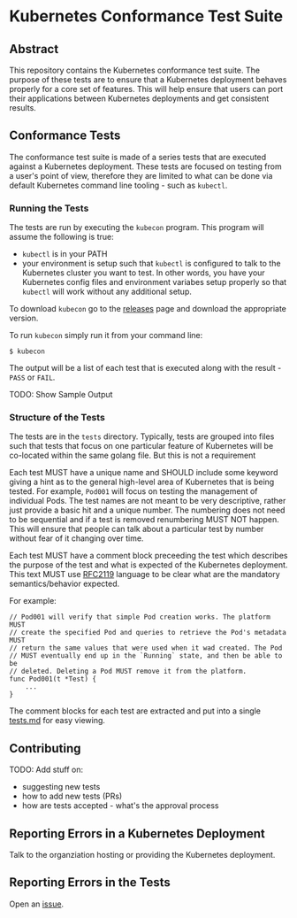 # Kubernetes Conformance Test Suite

## Abstract

This repository contains the Kubernetes conformance test suite.
The purpose of these tests are to ensure that a Kubernetes deployment
behaves properly for a core set of features. This will help ensure that
users can port their applications between Kubernetes deployments and get
consistent results.

## Conformance Tests

The conformance test suite is made of a series tests that are executed
against a Kubernetes deployment. These tests are focused on testing from
a user's point of view, therefore they are limited to what can be done
via default Kubernetes command line tooling - such as `kubectl`.

### Running the Tests

The tests are run by executing the `kubecon` program.
This program will assume the following is true:
* `kubectl` is in your PATH
* your environment is setup such that `kubectl` is configured to
  talk to the Kubernetes cluster you want to test. In other words, you
  have your Kubernetes config files and environment variabes setup
  properly so that `kubectl` will work without any additional setup.

To download `kubecon` go to the [releases](releases) page and download
the appropriate version.

To run `kubecon` simply run it from your command line:
```
$ kubecon
```

The output will be a list of each test that is executed along with the
result - `PASS` or `FAIL`.

TODO: Show Sample Output

### Structure of the Tests

The tests are in the `tests` directory. Typically, tests are grouped
into files such that tests that focus on one particular feature of Kubernetes
will be co-located within the same golang file. But this is not a requirement

Each test MUST have a unique name and SHOULD include some keyword giving
a hint as to the general high-level area of Kubernetes that is being tested.
For example, `Pod001` will focus on testing the management of individual
Pods. The test names are not meant to be very descriptive, rather just provide
a basic hit and a unique number. The numbering does not need to be sequential
and if a test is removed renumbering MUST NOT happen. This will ensure that
people can talk about a particular test by number without fear of it changing
over time.

Each test MUST have a comment block preceeding the test which describes
the purpose of the test and what is expected of the Kubernetes deployment.
This text MUST use [RFC2119](https://www.ietf.org/rfc/rfc2119.txt) language
to be clear what are the mandatory semantics/behavior expected.

For example:
```
// Pod001 will verify that simple Pod creation works. The platform MUST
// create the specified Pod and queries to retrieve the Pod's metadata MUST
// return the same values that were used when it wad created. The Pod
// MUST eventually end up in the `Running` state, and then be able to be
// deleted. Deleting a Pod MUST remove it from the platform.
func Pod001(t *Test) {
    ...
}
```

The comment blocks for each test are extracted and put into a single
[tests.md](tests.md) for easy viewing.

## Contributing

TODO: Add stuff on:
* suggesting new tests
* how to add new tests (PRs)
* how are tests accepted - what's the approval process

## Reporting Errors in a Kubernetes Deployment

Talk to the organziation hosting or providing the Kubernetes deployment.

## Reporting Errors in the Tests

Open an [issue](issues).

